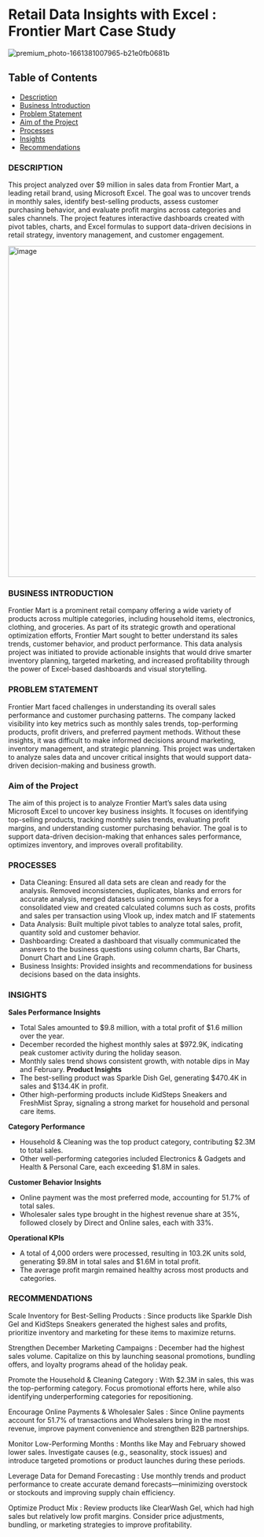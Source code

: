 # Retail Data Insights with Excel : Frontier Mart Case Study

![premium_photo-1661381007965-b21e0fb0681b](https://github.com/user-attachments/assets/94ef08cb-70fd-48d0-92ae-5820163d47ad)

## Table of Contents

- [Description](#description)
- [Business Introduction](#business-introduction)
- [Problem Statement](#problem-statement)
- [Aim of the Project](#aim-of-the-project)
- [Processes](#processes)
- [Insights](#insights)
- [Recommendations](#recommendations)

### **DESCRIPTION**
This project analyzed over $9 million in sales data from Frontier Mart, a leading retail brand, using Microsoft Excel. The goal was to uncover trends in monthly sales, identify best-selling products, assess customer purchasing behavior, and evaluate profit margins across categories and sales channels. The project features interactive dashboards created with pivot tables, charts, and Excel formulas to support data-driven decisions in retail strategy, inventory management, and customer engagement.

<img width="1227" height="672" alt="image" src="https://github.com/user-attachments/assets/80eac26f-cd1c-4c17-aae7-5c553d2c32b5" />

### **BUSINESS INTRODUCTION**
Frontier Mart is a prominent retail company offering a wide variety of products across multiple categories, including household items, electronics, clothing, and groceries. As part of its strategic growth and operational optimization efforts, Frontier Mart sought to better understand its sales trends, customer behavior, and product performance. This data analysis project was initiated to provide actionable insights that would drive smarter inventory planning, targeted marketing, and increased profitability through the power of Excel-based dashboards and visual storytelling.

### **PROBLEM STATEMENT**
Frontier Mart faced challenges in understanding its overall sales performance and customer purchasing patterns. The company lacked visibility into key metrics such as monthly sales trends, top-performing products, profit drivers, and preferred payment methods. Without these insights, it was difficult to make informed decisions around marketing, inventory management, and strategic planning. This project was undertaken to analyze sales data and uncover critical insights that would support data-driven decision-making and business growth.

### **Aim of the Project**
The aim of this project is to analyze Frontier Mart’s sales data using Microsoft Excel to uncover key business insights. It focuses on identifying top-selling products, tracking monthly sales trends, evaluating profit margins, and understanding customer purchasing behavior. The goal is to support data-driven decision-making that enhances sales performance, optimizes inventory, and improves overall profitability.

### **PROCESSES**

- Data Cleaning: Ensured all data sets are clean and ready for the analysis. Removed inconsistencies, duplicates, blanks and errors for accurate analysis, merged datasets using common keys for a consolidated view and created calculated columns such as costs, profits and sales per transaction using Vlook up, index match and IF statements 
- Data Analysis: Built multiple pivot tables to analyze total sales, profit, quantity sold and customer behavior. 
- Dashboarding: Created a dashboard that visually communicated the answers to the business questions using column charts, Bar Charts, Donurt Chart and Line Graph.
- Business Insights: Provided insights and recommendations for business decisions based on the data insights.

### **INSIGHTS**
**Sales Performance Insights**
- Total Sales amounted to $9.8 million, with a total profit of $1.6 million over the year.
- December recorded the highest monthly sales at $972.9K, indicating peak customer activity during the holiday season.
- Monthly sales trend shows consistent growth, with notable dips in May and February.
**Product Insights**
- The best-selling product was Sparkle Dish Gel, generating $470.4K in sales and $134.4K in profit.
- Other high-performing products include KidSteps Sneakers and FreshMist Spray, signaling a strong market for household and personal care items.
  
**Category Performance**
- Household & Cleaning was the top product category, contributing $2.3M to total sales.
- Other well-performing categories included Electronics & Gadgets and Health & Personal Care, each exceeding $1.8M in sales.
  
**Customer Behavior Insights**
- Online payment was the most preferred mode, accounting for 51.7% of total sales.
- Wholesaler sales type brought in the highest revenue share at 35%, followed closely by Direct and Online sales, each with 33%.
  
**Operational KPIs**
- A total of 4,000 orders were processed, resulting in 103.2K units sold, generating $9.8M in total sales and $1.6M in total profit.
- The average profit margin remained healthy across most products and categories.

### **RECOMMENDATIONS**

Scale Inventory for Best-Selling Products : Since products like Sparkle Dish Gel and KidSteps Sneakers generated the highest sales and profits, prioritize inventory and marketing for these items to maximize returns.

Strengthen December Marketing Campaigns : December had the highest sales volume. Capitalize on this by launching seasonal promotions, bundling offers, and loyalty programs ahead of the holiday peak.

Promote the Household & Cleaning Category : With $2.3M in sales, this was the top-performing category. Focus promotional efforts here, while also identifying underperforming categories for repositioning.

Encourage Online Payments & Wholesaler Sales : Since Online payments account for 51.7% of transactions and Wholesalers bring in the most revenue, improve payment convenience and strengthen B2B partnerships.

Monitor Low-Performing Months : Months like May and February showed lower sales. Investigate causes (e.g., seasonality, stock issues) and introduce targeted promotions or product launches during these periods.

Leverage Data for Demand Forecasting : Use monthly trends and product performance to create accurate demand forecasts—minimizing overstock or stockouts and improving supply chain efficiency.

Optimize Product Mix : Review products like ClearWash Gel, which had high sales but relatively low profit margins. Consider price adjustments, bundling, or marketing strategies to improve profitability.


